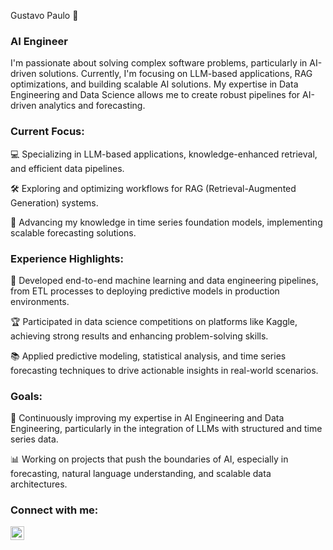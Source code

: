 Gustavo Paulo 👋

### AI Engineer

I'm passionate about solving complex software problems, particularly in AI-driven solutions. Currently, I'm focusing on LLM-based applications, RAG optimizations, and building scalable AI solutions. My expertise in Data Engineering and Data Science allows me to create robust pipelines for AI-driven analytics and forecasting.

### Current Focus:

💻 Specializing in LLM-based applications, knowledge-enhanced retrieval, and efficient data pipelines.

🛠️ Exploring and optimizing workflows for RAG (Retrieval-Augmented Generation) systems.

🤖 Advancing my knowledge in time series foundation models, implementing scalable forecasting solutions.

### Experience Highlights:

🚀 Developed end-to-end machine learning and data engineering pipelines, from ETL processes to deploying predictive models in production environments.

🏆 Participated in data science competitions on platforms like Kaggle, achieving strong results and enhancing problem-solving skills.

📚 Applied predictive modeling, statistical analysis, and time series forecasting techniques to drive actionable insights in real-world scenarios.

### Goals:

🌱 Continuously improving my expertise in AI Engineering and Data Engineering, particularly in the integration of LLMs with structured and time series data.

📊 Working on projects that push the boundaries of AI, especially in forecasting, natural language understanding, and scalable data architectures.

### Connect with me:

[<img align="left"  width="22px" src="https://cdn.jsdelivr.net/npm/simple-icons@3.4.0/icons/linkedin.svg" />](https://www.linkedin.com/in/gustavo-paulo-692981275/)


<br />
<br />

[linkedin]: [linkedin.com/in/gustavo-paulo](https://www.linkedin.com/in/gustavo-paulo-692981275/)
